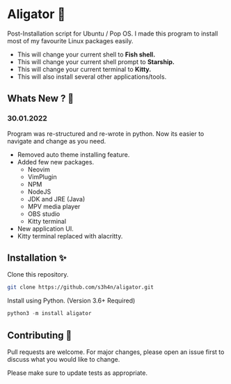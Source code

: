 # Aligator 🐊

Post-Installation script for Ubuntu / Pop OS. I made this program to install most of my favourite Linux packages easily.

- This will change your current shell to **Fish shell.**
- This will change your current shell prompt to **Starship.**
- This will change your current terminal to **Kitty.**
- This will also install several other applications/tools.

## Whats New ? 🚀  

### 30.01.2022 <br/>
Program was re-structured and re-wrote in python. Now its easier to navigate and change as you need.
* Removed auto theme installing feature.
* Added few new packages.
  * Neovim
  * VimPlugin
  * NPM
  * NodeJS
  * JDK and JRE (Java)
  * MPV media player
  * OBS studio
  * Kitty terminal
* New application UI.
* Kitty terminal replaced with alacritty.

## Installation ✨

Clone this repository.
```bash
git clone https://github.com/s3h4n/aligator.git
```
Install using Python. (Version 3.6+ Required)
```python
python3 -m install aligator
```

## Contributing 🤝

Pull requests are welcome. For major changes, please open an issue first to discuss what you would like to change.

Please make sure to update tests as appropriate.

